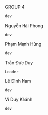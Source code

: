 GROUP 4
```sh
dev
```
Nguyễn Hải Phong
```sh
dev
```
Phạm Mạnh Hùng
```sh
dev
```
Trần Đức Duy 
```sh
Leader
```
Lê Đình Nam
```sh
dev
```
Vi Duy Khánh
```sh
dev
```
